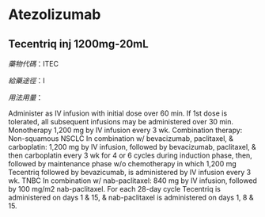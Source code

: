 # Atezolizumab

## Tecentriq inj 1200mg-20mL

*藥物代碼*：ITEC

*給藥途徑*：I

*用法用量*：

Administer as IV infusion with initial dose over 60 min. If 1st dose is tolerated, all subsequent infusions may be administered over 30 min. Monotherapy 1,200 mg by IV infusion every 3 wk. Combination therapy: Non-squamous NSCLC In combination w/ bevacizumab, paclitaxel, & carboplatin: 1,200 mg by IV infusion, followed by bevacizumab, paclitaxel, & then carboplatin every 3 wk for 4 or 6 cycles during induction phase, then, followed by maintenance phase w/o chemotherapy in which 1,200 mg Tecentriq followed by bevazicumab, is administered by IV infusion every 3 wk. TNBC In combination w/ nab-paclitaxel: 840 mg by IV infusion, followed by 100 mg/m2 nab-paclitaxel. For each 28-day cycle Tecentriq is administered on days 1 & 15, & nab-paclitaxel is administered on days 1, 8 & 15.

